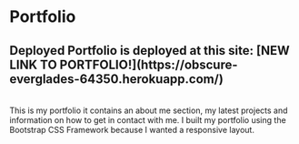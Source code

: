# Portfolio
<h2>Deployed Portfolio is deployed at this site: [NEW LINK TO PORTFOLIO!](https://obscure-everglades-64350.herokuapp.com/)</h2>
<br>
This is my portfolio it contains an about me section, my latest projects and information on how to get in contact with me. I built my portfolio using the Bootstrap CSS Framework because I wanted a responsive layout.

